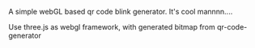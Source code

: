 A simple webGL based qr code blink generator. It's cool mannnn....

Use three.js as webgl framework, with generated bitmap from qr-code-generator